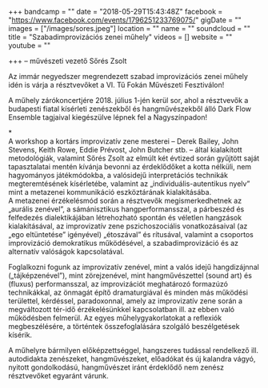 +++
bandcamp = ""
date = "2018-05-29T15:43:48Z"
facebook = "https://www.facebook.com/events/1796251233769075/"
gigDate = ""
images = ["/images/sores.jpeg"]
location = ""
name = ""
soundcloud = ""
title = "Szabadimprovizációs zenei műhely"
videos = []
website = ""
youtube = ""

+++
– művészeti vezető Sőrés Zsolt  
  
Az immár negyedszer megrendezett szabad improvizációs zenei műhely idén is várja a résztvevőket a VI. Tű Fokán Művészeti Fesztiválon!   
  
A műhely zárókoncertjére 2018. július 1-jén kerül sor, ahol a résztvevők a budapesti fiatal kísérleti zenészekből és hangművészekből álló Dark Flow Ensemble tagjaival kiegészülve lépnek fel a Nagyszínpadon!  
  
\*  
A workshop a kortárs improvizatív zene mesterei – Derek Bailey, John Stevens, Keith Rowe, Eddie Prévost, John Butcher stb. – által kialakított metodológiák, valamint Sőrés Zsolt az elmúlt két évtized során gyűjtött saját tapasztalatai mentén kívánja bevonni az érdeklődőket a kotta nélküli, nem hagyományos játékmódokba, a valósidejű interpretációs technikák megteremtésének kísérletébe, valamint az „individuális-autentikus nyelv” mint a metazenei kommunikáció eszköztárának kialakításába.  
A metazenei érzékelésmód során a résztvevők megismerkedhetnek az „aurális zenével”, a sámánisztikus hangperformansszal, a párbeszéd és felfedezés dialektikájában létrehozható spontán és véletlen hangzások kialakításával, az improvizatív zene pszichoszociális vonatkozásaival (az „ego eltüntetése” igényével) „étoszával” és rítusával, valamint a csoportos improvizáció demokratikus működésével, a szabadimprovizáció és az alternatív valóságok kapcsolatával.  
  
Foglalkozni fogunk az improvizatív zenével, mint a valós idejű hangdizájnnal („tájképzenével”), mint zörejzenével, mint hangművészettel (sound art) és (fluxus) performansszal, az improvizációt meghatározó formazúzó technikákkal, az önmagát építő dramaturgiával és minden más működési területtel, kérdéssel, paradoxonnal, amely az improvizatív zene során a megváltozott tér-idő érzékelésünkkel kapcsolatban ill. az ebben való működésben felmerül. Az egyes műhelygyakorlatokat a reflexiók megbeszélésére, a történtek összefoglalására szolgáló beszélgetések kísérik.   
  
A műhelyre bármilyen előképzettséggel, hangszeres tudással rendelkező ill. autodidakta zenészeket, hangművészeket, előadókat és új kalandra vágyó, nyitott gondolkodású, hangművészet iránt érdeklődő nem zenész résztvevőket egyaránt várunk.